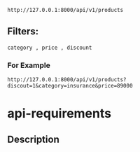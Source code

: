 `http://127.0.0.1:8000/api/v1/products`
<br>

## Filters:

`category , price , discount`

### For Example

`http://127.0.0.1:8000/api/v1/products?discout=1&category=insurance&price=89000`

# api-requirements

## Description
